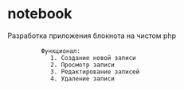 # notebook
Разработка приложения блокнота на чистом php
<div class="hightlight">
	<pre class="highlight">
		<code>Функционал:
			<span class="p">1.</span> Создание новой записи
			<span class="p">2.</span> Просмотр записи
			<span class="p">3.</span> Редактирование записей
			<span class="p">4.</span> Удаление записи
		</code>
	</pre>

</div>
